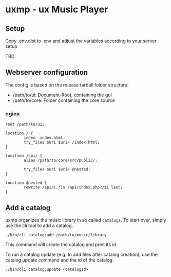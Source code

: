 # uxmp - ux Music Player

## Setup

Copy .env.dist to .env and adjust the variables according to your server setup

TBD

## Webserver configuration

The config is based on the release tarball folder structure:

- /path/to/ui: Document-Root, containing the gui
- /path/to/core: Folder containing the core source

### nginx

```
root /path/to/ui;

location / {
        index  index.html;
        try_files $uri $uri/ /index.html;
}

location /api/ {
        alias /path/to/core/src/public/;
        
        try_files $uri $uri/ @nested;
}

location @nested {
        rewrite /api/(.*)$ /api/index.php?/$1 last;
}
```

## Add a catalog

uxmp organizes the music library in so called `catalogs`. To start over, simply
use the cli tool to add a catalog.

```shell
./bin/cli catalog:add /path/to/music/library
```

This command will create the catalog and print its id.

To run a catalog update (e.g. to add files after catalog creation), use the catalog update command
and the id of the catalog:

```shell
./bin/cli catalog:update <catalogId>
```
